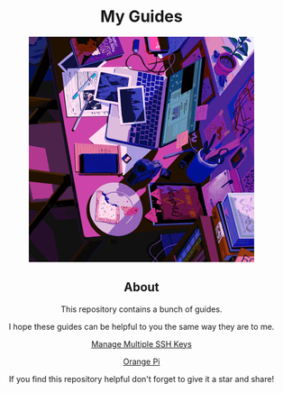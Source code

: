<h1 align="center">My Guides</h1>

<div align="center">
    <img src="/assets/desk.gif" alt="desk" width="400"/>
</div>

<h2 align="center">About</h2>

<p align="center">This repository contains a bunch of guides.</p>

<p align="center">I hope these guides can be helpful to you the same way they are to me.</p>

<div align="center">
    
<a href="/ssh_keys/">Manage Multiple SSH Keys</a>  

<a href="/orange_pi/">Orange Pi </a>

    

</div>

<p align="center">If you find this repository helpful don't forget to give it a star and share!</p>
